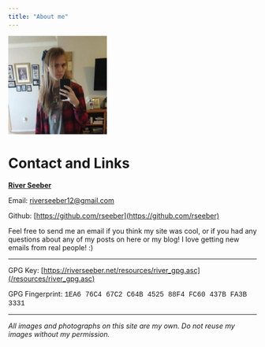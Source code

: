 ```yaml
---
title: "About me"
---
```

<img src="/images/me-1.jpg" class="sideImage" width="200" height="200" alt="River, wearing a hair bow and a red flannel. Mirror selfie">

# Contact and Links

<p style="text-indent: 0;"><strong style="color: inherit; text-decoration: underline;">River Seeber</strong></p>

Email: [riverseeber12@gmail.com](mailto:riverseeber12@gmail.com)

Github: [https://github.com/rseeber](https://github.com/rseeber)

Feel free to send me an email if you think my site was cool, or if you had any questions about any of my posts on here or my blog! I love getting new emails from real people! :)

<hr>

GPG Key: [https://riverseeber.net/resources/river_gpg.asc](/resources/river_gpg.asc)

GPG Fingerprint: <span style="font-family:'Courier New', Courier, monospace;">1EA6 76C4 67C2 C64B 4525  88F4 FC60 437B FA3B 3331</span>

<hr>

_All images and photographs on this site are my own. Do not reuse my images without my permission._
